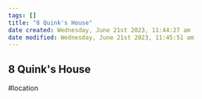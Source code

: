 ```yaml
---
tags: []
title: "8 Quink's House"
date created: Wednesday, June 21st 2023, 11:44:27 am
date modified: Wednesday, June 21st 2023, 11:45:51 am
---
```


## 8 Quink's House

#location
